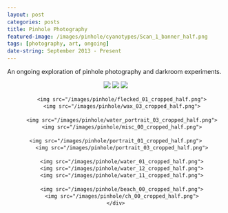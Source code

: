 ```yaml
---
layout: post
categories: posts
title: Pinhole Photography
featured-image: /images/pinhole/cyanotypes/Scan_1_banner_half.png
tags: [photography, art, ongoing]
date-string: September 2013 - Present
---
```


An ongoing exploration of pinhole photography and darkroom experiments.


<script src="//ajax.googleapis.com/ajax/libs/jquery/1.9.1/jquery.min.js"></script>
<script>window.jQuery || document.write('<script src="/js/libs/jquery-1.9.1.min.js"><\/script>')</script>

<center>
    <div class="photoset-grid-custom" data-layout="322232">
        <img src="/images/pinhole/cyanotypes/Scan_2_cropped_half.png">
        <img src="/images/pinhole/cyanotypes/Scan_0_cropped_half.png">
        <img src="/images/pinhole/cyanotypes/Scan_1_cropped_half.png">

        <img src="/images/pinhole/flecked_01_cropped_half.png">
        <img src="/images/pinhole/wax_03_cropped_half.png">

        <img src="/images/pinhole/water_portrait_03_cropped_half.png">
        <img src="/images/pinhole/misc_00_cropped_half.png">

        <img src="/images/pinhole/portrait_01_cropped_half.png">    
        <img src="/images/pinhole/portrait_03_cropped_half.png">

        <img src="/images/pinhole/water_01_cropped_half.png">
        <img src="/images/pinhole/water_12_cropped_half.png">
        <img src="/images/pinhole/water_11_cropped_half.png">

        <img src="/images/pinhole/beach_00_cropped_half.png">
        <img src="/images/pinhole/ch_00_cropped_half.png">
    </div>
</center>

<script src="/assets/js/jquery.photoset-grid.js"></script>

<script type="text/javascript">
    $('.photoset-grid-custom').photosetGrid({
    // Set the gutter between columns and rows
    gutter: '5px',

    // Wrap the images in links
    highresLinks: true,

    // Asign a common rel attribute
    rel: 'print-gallery',

    onInit: function(){},

    onComplete: function(){
        // Show the grid after it renders
        $('.photoset-grid-custom').attr('style', '');
    }
});
</script>
